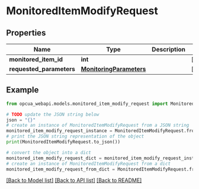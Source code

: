 # MonitoredItemModifyRequest


## Properties

Name | Type | Description | Notes
------------ | ------------- | ------------- | -------------
**monitored_item_id** | **int** |  | [optional] 
**requested_parameters** | [**MonitoringParameters**](MonitoringParameters.md) |  | [optional] 

## Example

```python
from opcua_webapi.models.monitored_item_modify_request import MonitoredItemModifyRequest

# TODO update the JSON string below
json = "{}"
# create an instance of MonitoredItemModifyRequest from a JSON string
monitored_item_modify_request_instance = MonitoredItemModifyRequest.from_json(json)
# print the JSON string representation of the object
print(MonitoredItemModifyRequest.to_json())

# convert the object into a dict
monitored_item_modify_request_dict = monitored_item_modify_request_instance.to_dict()
# create an instance of MonitoredItemModifyRequest from a dict
monitored_item_modify_request_from_dict = MonitoredItemModifyRequest.from_dict(monitored_item_modify_request_dict)
```
[[Back to Model list]](../README.md#documentation-for-models) [[Back to API list]](../README.md#documentation-for-api-endpoints) [[Back to README]](../README.md)


